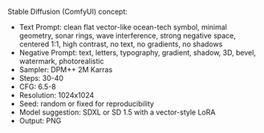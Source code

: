 Stable Diffusion (ComfyUI) concept:

- Text Prompt: clean flat vector-like ocean-tech symbol, minimal geometry, sonar rings, wave interference, strong negative space, centered 1:1, high contrast, no text, no gradients, no shadows
- Negative Prompt: text, letters, typography, gradient, shadow, 3D, bevel, watermark, photorealistic
- Sampler: DPM++ 2M Karras
- Steps: 30-40
- CFG: 6.5-8
- Resolution: 1024x1024
- Seed: random or fixed for reproducibility
- Model suggestion: SDXL or SD 1.5 with a vector-style LoRA
- Output: PNG
